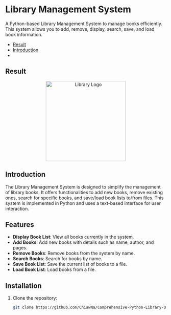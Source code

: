 # Library Management System
A Python-based Library Management System to manage books efficiently. This system allows you to add, remove, display, search, save, and load book information.

 + [Result](#Result)
 + [Introduction](#Introduction)
 + 

## Result 
<div align="center">
   <img src="https://github.com/user-attachments/assets/12eecef9-a640-46e4-89e0-985e965f0106" alt="Library Logo" width="250" />
</div>



## Introduction
The Library Management System is designed to simplify the management of library books. It offers functionalities to add new books, remove existing ones, search for specific books, and save/load book lists to/from files. This system is implemented in Python and uses a text-based interface for user interaction.

## Features
- **Display Book List**: View all books currently in the system.
- **Add Books**: Add new books with details such as name, author, and pages.
- **Remove Books**: Remove books from the system by name.
- **Search Books**: Search for books by name.
- **Save Book List**: Save the current list of books to a file.
- **Load Book List**: Load books from a file.

## Installation
1. Clone the repository:
   ```bash
   git clone https://github.com/ChiawNa/Comprehensive-Python-Library-Organizer.git
